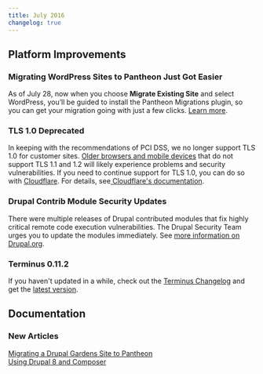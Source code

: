 ```yaml
---
title: July 2016
changelog: true
---
```

## Platform Improvements

### Migrating WordPress Sites to Pantheon Just Got Easier
As of July 28, now when you choose **Migrate Existing Site** and select WordPress, you’ll be guided to install the Pantheon Migrations plugin, so you can get your migration going with just a few clicks. [Learn more](https://pantheon.io/docs/migrate-wordpress/).

### TLS 1.0 Deprecated
In keeping with the recommendations of PCI DSS, we no longer support TLS 1.0 for customer sites. [Older browsers and mobile devices](https://en.wikipedia.org/wiki/Transport_Layer_Security#Web_browsers) that do not support TLS 1.1 and 1.2 will likely experience problems and security vulnerabilities. If you need to continue support for TLS 1.0, you can do so with [Cloudflare](https://pantheon.io/docs/cloudflare/). For details, see[ Cloudflare's documentation](https://support.cloudflare.com/hc/en-us/articles/205043158-PCI-3-1-and-TLS-1-2).

### Drupal Contrib Module Security Updates
There were multiple releases of Drupal contributed modules that fix highly critical remote code execution vulnerabilities. The Drupal Security Team urges you to update the modules immediately. See [more information on Drupal.org](https://www.drupal.org/psa-2016-001).

### Terminus 0.11.2
If you haven't updated in a while, check out the [Terminus Changelog](https://github.com/pantheon-systems/cli/blob/master/CHANGELOG.md) and get the [latest version](https://github.com/pantheon-systems/cli/releases).


## Documentation

### New Articles
[Migrating a Drupal Gardens Site to Pantheon](https://pantheon.io/docs/migrate-drupal-gardens/)  
[Using Drupal 8 and Composer](https://pantheon.io/docs/composer-drupal-8/)
